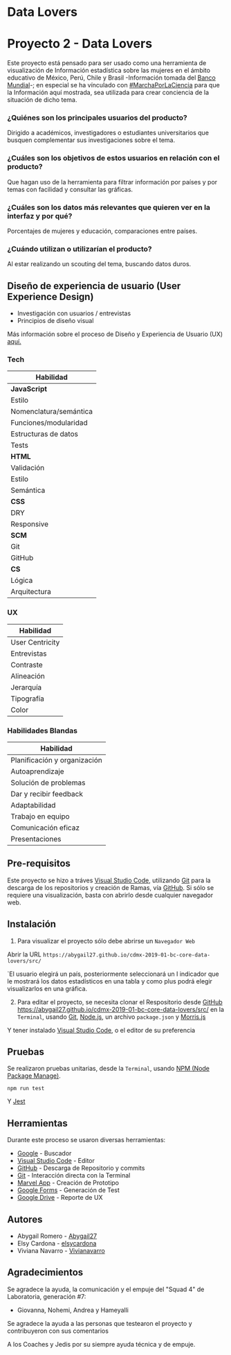 # Data Lovers

# Proyecto 2 - Data Lovers

Este proyecto está pensado para ser usado como una herramienta de visualización de Información estadística sobre las mujeres en el ámbito educativo de México, Perú, Chile y Brasil -Información tomada del [Banco Mundial](https://www.bancomundial.org/)-; en especial se ha vínculado con [#MarchaPorLaCiencia](http://www.marchaporlacienciamx.org/index.php) para que la Información aquí mostrada, sea utilizada para crear conciencia de la situación de dicho tema.

### ¿Quiénes son los principales usuarios del producto?

Dirigido a académicos, investigadores o estudiantes universitarios que busquen complementar sus investigaciones
sobre el tema.

### ¿Cuáles son los objetivos de estos usuarios en relación con el producto?
Que hagan uso de la herramienta para filtrar información por países y por temas con facilidad y consultar las gráficas.

### ¿Cuáles son los datos más relevantes que quieren ver en la interfaz y por qué?
Porcentajes de mujeres y educación, comparaciones entre países.

### ¿Cuándo utilizan o utilizarían el producto?
Al estar realizando un scouting del tema, buscando datos duros.


## Diseño de experiencia de usuario (User Experience Design)

- Investigación con usuarios / entrevistas
- Principios de diseño visual

Más información sobre el proceso de Diseño y Experiencia de Usuario (UX) [aquí.](https://docs.google.com/document/d/1rTAHqHMeMCkiKJUDutsJ2RaCJLH0-sjguEMr1qmO8BE/edit?usp=sharing)

### Tech

| Habilidad              |
| ---------------------- |
| **JavaScript**         |
| Estilo                 |
| Nomenclatura/semántica |
| Funciones/modularidad  |
| Estructuras de datos   |
| Tests                  |
| **HTML**               |
| Validación             |
| Estilo                 |
| Semántica              |
| **CSS**                |
| DRY                    |
| Responsive             |
| **SCM**                |
| Git                    |
| GitHub                 |
| **CS**                 |
| Lógica                 |
| Arquitectura           |

### UX

| Habilidad       |
| --------------- |
| User Centricity |
| Entrevistas     |
| Contraste       |
| Alineación      |
| Jerarquía       |
| Tipografía      |
| Color           |

### Habilidades Blandas

| Habilidad                    |
| ---------------------------- |
| Planificación y organización |
| Autoaprendizaje              |
| Solución de problemas        |
| Dar y recibir feedback       |
| Adaptabilidad                |
| Trabajo en equipo            |
| Comunicación eficaz          |
| Presentaciones               |

## Pre-requisitos

Este proyecto se hizo a tráves [Visual Studio Code](https://code.visualstudio.com/), utilizando [Git](https://git-scm.com/) para la descarga de los repositorios y creación de Ramas, vía [GitHub](https://github.com/).
Si sólo se requiere una visualización, basta con abrirlo desde cualquier navegador web.

## Instalación

1. Para visualizar el proyecto sólo debe abrirse un
`Navegador Web`

Abrir la URL `https://abygail27.github.io/cdmx-2019-01-bc-core-data-lovers/src/`

`El usuario elegirá un país, posteriormente seleccionará un I
indicador que le mostrará los datos estadísticos en una tabla y como plus podrá elegir visualizarlos en una gráfica.

2. Para editar el proyecto, se necesita clonar el Respositorio desde [GitHub](https://github.com/) https://abygail27.github.io/cdmx-2019-01-bc-core-data-lovers/src/ en la `Terminal`, usando [Git](https://git-scm.com/), [Node.js](https://nodejs.org/es/), un archivo `package.json` y [Morris.js](http://morrisjs.github.io/morris.js/)

Y tener instalado [Visual Studio Code](https://code.visualstudio.com/), o el editor de su preferencia

## Pruebas

Se realizaron pruebas unitarias, desde la `Terminal`, usando [NPM (Node Package Manage)](https://www.npmjs.com/get-npm).

`npm run test`

Y [Jest](https://jestjs.io/)

## Herramientas

Durante este proceso se usaron diversas herramientas:
- [Google](https://www.google.com/) - Buscador
- [Visual Studio Code](https://code.visualstudio.com/) - Editor
- [GitHub](https://github.com/) - Descarga de Repositorio y commits
- [Git](https://git-scm.com/) - Interacción directa con la Terminal
- [Marvel App]() - Creación de Prototipo
- [Google Forms](https://www.google.com/forms/about/) - Generación de Test
- [Google Drive]() - Reporte de UX

## Autores

- Abygail Romero - [Abygail27](https://github.com/Abygail27)
- Elsy Cardona - [elsycardona](https://github.com/elsycardona/)
- Viviana Navarro - [Vivianavarro](https://github.com/Vivianavarro)

## Agradecimientos

Se agradece la ayuda, la comunicación y el empuje del "Squad 4" de Laboratoria, generación #7:
- Giovanna, Nohemi, Andrea y Hameyalli

Se agradece la ayuda a las personas que testearon el proyecto y contribuyeron con sus comentarios

A los Coaches y Jedis por su siempre ayuda técnica y de empuje.
